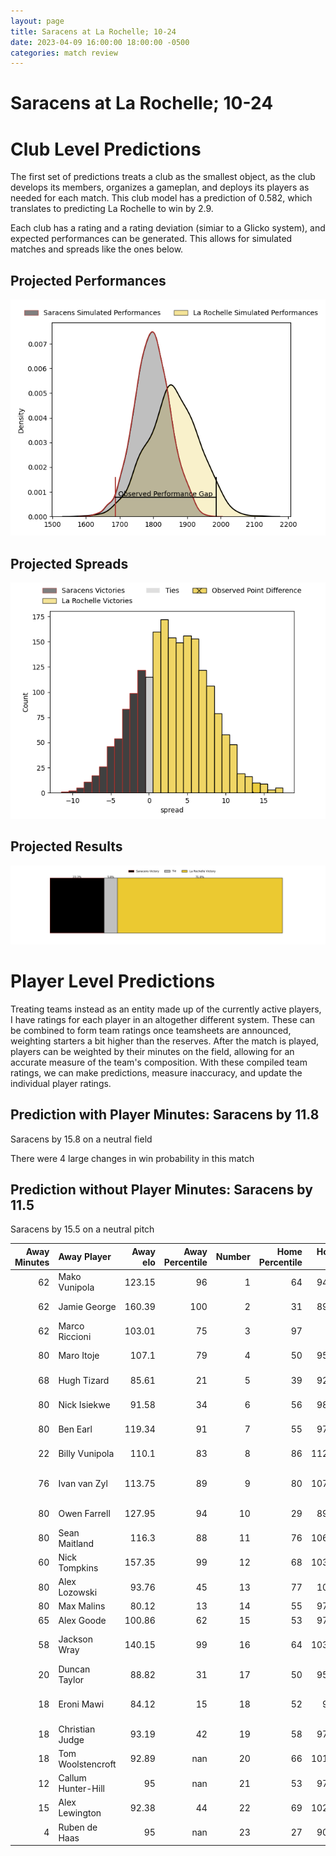 ```yaml
---  
layout: page  
title: Saracens at La Rochelle; 10-24  
date: 2023-04-09 16:00:00 18:00:00 -0500  
categories: match review  
---
```

# Saracens at La Rochelle; 10-24

# Club Level Predictions


The first set of predictions treats a club as the smallest object, as the club develops its members, organizes a gameplan, and deploys its players as needed for each match. This club model has a prediction of 0.582, which translates to predicting La Rochelle to win by 2.9.

Each club has a rating and a rating deviation (simiar to a Glicko system), and expected performances can be generated. This allows for simulated matches and spreads like the ones below.
## Projected Performances


![Projected Performances](plots/performances_2023-04-09-LaRochelle-Saracens.png)
## Projected Spreads


![Projected Spreads](plots/spreads_2023-04-09-LaRochelle-Saracens.png)
## Projected Results


![Projected Results](plots/resultbar_2023-04-09-LaRochelle-Saracens.png)
# Player Level Predictions


Treating teams instead as an entity made up of the currently active players, I have ratings for each player in an altogether different system. These can be combined to form team ratings once teamsheets are announced, weighting starters a bit higher than the reserves. After the match is played, players can be weighted by their minutes on the field, allowing for an accurate measure of the team's composition. With these compiled team ratings, we can make predictions, measure inaccuracy, and update the individual player ratings.
## Prediction with Player Minutes: Saracens by 11.8


Saracens by 15.8 on a neutral field

There were 4 large changes in win probability in this match
## Prediction without Player Minutes: Saracens by 11.5


Saracens by 15.5 on a neutral pitch



|   Away Minutes | Away Player        |   Away elo |   Away Percentile |   Number |   Home Percentile |   Home elo | Home Player               |   Home Minutes |
|---------------:|:-------------------|-----------:|------------------:|---------:|------------------:|-----------:|:--------------------------|---------------:|
|             62 | Mako Vunipola      |     123.15 |                96 |        1 |                64 |      94.57 | Reda Wardi                |             58 |
|             62 | Jamie George       |     160.39 |               100 |        2 |                31 |      89.34 | Pierre Bourgarit          |             44 |
|             62 | Marco Riccioni     |     103.01 |                75 |        3 |                97 |     124    | Uini Atonio               |             58 |
|             80 | Maro Itoje         |     107.1  |                79 |        4 |                50 |      95.85 | Thomas Lavault            |             66 |
|             68 | Hugh Tizard        |      85.61 |                21 |        5 |                39 |      92.14 | William Skelton           |             80 |
|             80 | Nick Isiekwe       |      91.58 |                34 |        6 |                56 |      98.19 | Ultan Dillane             |             66 |
|             80 | Ben Earl           |     119.34 |                91 |        7 |                55 |      97.75 | Levani Botia              |             60 |
|             22 | Billy Vunipola     |     110.1  |                83 |        8 |                86 |     112.15 | Gregory Alldritt          |             80 |
|             76 | Ivan van Zyl       |     113.75 |                89 |        9 |                80 |     107.38 | Tawera Kerr-Barlow        |             70 |
|             80 | Owen Farrell       |     127.95 |                94 |       10 |                29 |      89.28 | Antoine Hastoy            |             80 |
|             80 | Sean Maitland      |     116.3  |                88 |       11 |                76 |     106.76 | Raymond Rhule             |             80 |
|             60 | Nick Tompkins      |     157.35 |                99 |       12 |                68 |     103.01 | Jonathan Danty            |             69 |
|             80 | Alex Lozowski      |      93.76 |                45 |       13 |                77 |     107.1  | UJ Seuteni                |             80 |
|             80 | Max Malins         |      80.12 |                13 |       14 |                55 |      97.86 | Jules Favre               |             80 |
|             65 | Alex Goode         |     100.86 |                62 |       15 |                53 |      97.38 | Brice Dulin               |             80 |
|             58 | Jackson Wray       |     140.15 |                99 |       16 |                64 |     103.28 | Quentin Lespiaucq-Brettes |             36 |
|             20 | Duncan Taylor      |      88.82 |                31 |       17 |                50 |      95.12 | Joel Sclavi               |             22 |
|             18 | Eroni Mawi         |      84.12 |                15 |       18 |                52 |      95.7  | Hayden Thompson-Stringer  |             22 |
|             18 | Christian Judge    |      93.19 |                42 |       19 |                58 |      97.75 | Yoan Tanga Mangene        |             20 |
|             18 | Tom Woolstencroft  |      92.89 |               nan |       20 |                66 |     101.63 | Romain Sazy               |             14 |
|             12 | Callum Hunter-Hill |      95    |               nan |       21 |                53 |      97.06 | Rémi Bourdeau             |             14 |
|             15 | Alex Lewington     |      92.38 |                44 |       22 |                69 |     102.72 | Teddy Thomas              |             11 |
|              4 | Ruben de Haas      |      95    |               nan |       23 |                27 |      90.38 | Thomas Berjon             |             10 |

